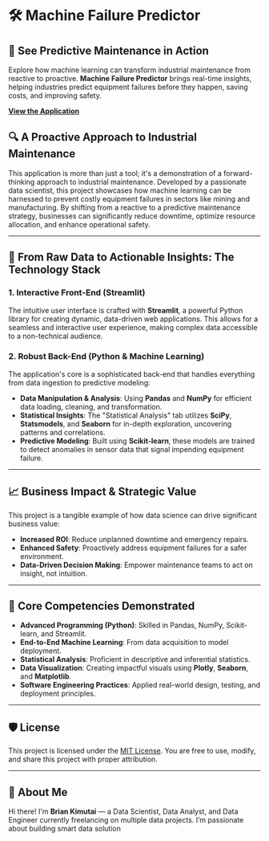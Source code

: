 # 🛠️ Machine Failure Predictor

## 🚀 **See Predictive Maintenance in Action**

Explore how machine learning can transform industrial maintenance from reactive to proactive. **Machine Failure Predictor** brings real-time insights, helping industries predict equipment failures before they happen, saving costs, and improving safety.

[**View the Application**](https://kimutai99-predictive-maintenance-insights-app-rwqdx4.streamlit.app/)

## 🔍 A Proactive Approach to Industrial Maintenance

This application is more than just a tool; it's a demonstration of a forward-thinking approach to industrial maintenance. Developed by a passionate data scientist, this project showcases how machine learning can be harnessed to prevent costly equipment failures in sectors like mining and manufacturing. By shifting from a reactive to a predictive maintenance strategy, businesses can significantly reduce downtime, optimize resource allocation, and enhance operational safety.

---

## 🧰 From Raw Data to Actionable Insights: The Technology Stack

### 1. Interactive Front-End (**Streamlit**)
The intuitive user interface is crafted with **Streamlit**, a powerful Python library for creating dynamic, data-driven web applications. This allows for a seamless and interactive user experience, making complex data accessible to a non-technical audience.

### 2. Robust Back-End (**Python & Machine Learning**)
The application's core is a sophisticated back-end that handles everything from data ingestion to predictive modeling:

- **Data Manipulation & Analysis**: Using **Pandas** and **NumPy** for efficient data loading, cleaning, and transformation.
- **Statistical Insights**: The "Statistical Analysis" tab utilizes **SciPy**, **Statsmodels**, and **Seaborn** for in-depth exploration, uncovering patterns and correlations.
- **Predictive Modeling**: Built using **Scikit-learn**, these models are trained to detect anomalies in sensor data that signal impending equipment failure.

---

## 📈 Business Impact & Strategic Value

This project is a tangible example of how data science can drive significant business value:

- **Increased ROI**: Reduce unplanned downtime and emergency repairs.
- **Enhanced Safety**: Proactively address equipment failures for a safer environment.
- **Data-Driven Decision Making**: Empower maintenance teams to act on insight, not intuition.

---

## 🧠 Core Competencies Demonstrated

- **Advanced Programming (Python)**: Skilled in Pandas, NumPy, Scikit-learn, and Streamlit.
- **End-to-End Machine Learning**: From data acquisition to model deployment.
- **Statistical Analysis**: Proficient in descriptive and inferential statistics.
- **Data Visualization**: Creating impactful visuals using **Plotly**, **Seaborn**, and **Matplotlib**.
- **Software Engineering Practices**: Applied real-world design, testing, and deployment principles.

---

## 🛡️ License

This project is licensed under the [MIT License](LICENSE). You are free to use, modify, and share this project with proper attribution.

---

## 🌟 About Me

Hi there! I'm **Brian Kimutai** — a Data Scientist, Data Analyst, and Data Engineer currently freelancing on multiple data projects. I’m passionate about building smart data solution
